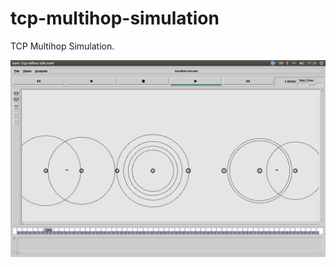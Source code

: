 tcp-multihop-simulation
=======================

TCP Multihop Simulation.

<p align="center"> <img src="img/img1.png"/> </p>
